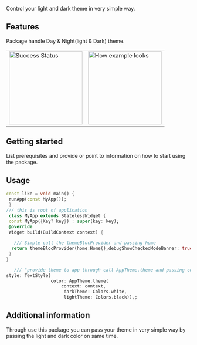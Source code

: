 <!-- 
This README describes the package. If you publish this package to pub.dev,
this README's contents appear on the landing page for your package.

For information about how to write a good package README, see the guide for
[writing package pages](https://dart.dev/guides/libraries/writing-package-pages). 

For general information about developing packages, see the Dart guide for
[creating packages](https://dart.dev/guides/libraries/create-library-packages)
and the Flutter guide for
[developing packages and plugins](https://flutter.dev/developing-packages). 
-->

Control your light and dark theme in very simple way.

## Features

Package handle Day & Night(light & Dark) theme.

<table>
  <tr>
    <td><img src="https://github.com/kartikSharma0003/shopingui/blob/master/assets/patyimh.png?raw=true" alt="Success Status" width="200"></td>
    <td><img src="https://github.com/kartikSharma0003/shopingui/blob/master/assets/patyimh.png?raw=true" alt="How example looks" width="200"></td>
  </tr>
</table>

## Getting started

List prerequisites and provide or point to information on how to
start using the package.

## Usage

```dart
const like = void main() {
 runApp(const MyApp());
 }
/// this is root of application
 class MyApp extends StatelessWidget {
 const MyApp({Key? key}) : super(key: key);
 @override
 Widget build(BuildContext context) {
   
   /// Simple call the themeBlocProvider and passing home
  return themeBlocProvider(home:Home(),debugShowCheckedModeBanner: true  );
 }
}

   /// "provide theme to app through call AppTheme.theme and passing context,lightTheme color and darkThemeColor".
style: TextStyle(
                 color: AppTheme.theme(
                     context: context,
                      darkTheme: Colors.white, 
                      lightTheme: Colors.black)),;
```

## Additional information

 Through use this package you can pass your theme in very simple way by passing the light and dark color on same time.
